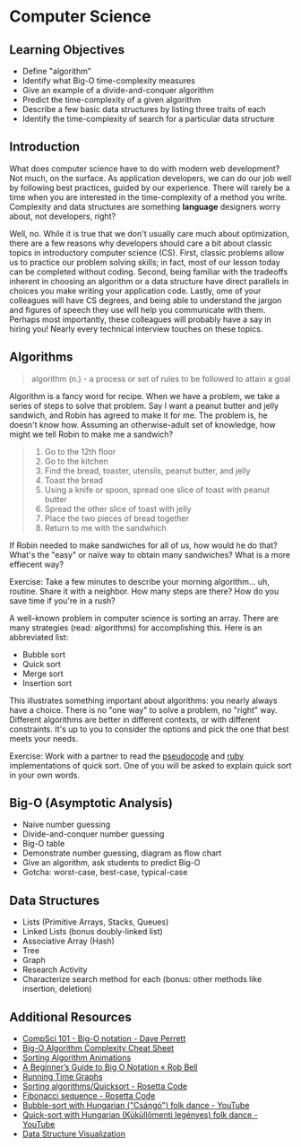 Computer Science
================

Learning Objectives
-------------------

- Define "algorithm"
- Identify what Big-O time-complexity measures
- Give an example of a divide-and-conquer algorithm
- Predict the time-complexity of a given algorithm
- Describe a few basic data structures by listing three traits of each
- Identify the time-complexity of search for a particular data structure

Introduction
------------

What does computer science have to do with modern web development? Not much, on the surface. As application developers, we can do our job well by following best practices, guided by our experience. There will rarely be a time when you are interested in the time-complexity of a method you write. Complexity and data structures are something **language** designers worry about, not developers, right?

Well, no. While it is true that we don't usually care much about optimization, there are a few reasons why developers should care a bit about classic topics in introductory computer science (CS). First, classic problems allow us to practice our problem solving skills; in fact, most of our lesson today can be completed without coding. Second, being familiar with the tradeoffs inherent in choosing an algorithm or a data structure have direct parallels in choices you make writing your application code. Lastly, ome of your colleagues will have CS degrees, and being able to understand the jargon and figures of speech they use will help you communicate with them. Perhaps most importantly, these colleagues will probably have a say in hiring you! Nearly every technical interview touches on these topics.

Algorithms
----------

> algorithm (n.) - a process or set of rules to be followed to attain a goal

Algorithm is a fancy word for recipe. When we have a problem, we take a series of steps to solve that problem. Say I want a peanut butter and jelly sandwich, and Robin has agreed to make it for me. The problem is, he doesn't know how. Assuming an otherwise-adult set of knowledge, how might we tell Robin to make me a sandwich?

> 1. Go to the 12th floor
> 2. Go to the kitchen
> 3. Find the bread, toaster, utensils, peanut butter, and jelly
> 4. Toast the bread
> 5. Using a knife or spoon, spread one slice of toast with peanut butter
> 6. Spread the other slice of toast with jelly
> 7. Place the two pieces of bread together
> 8. Return to me with the sandwhich

If Robin needed to make sandwiches for all of us, how would he do that? What's the "easy" or naïve way to obtain many sandwiches? What is a more effiecent way?

Exercise: Take a few minutes to describe your morning algorithm... uh, routine. Share it with a neighbor. How many steps are there? How do you save time if you're in a rush?

A well-known problem in computer science is sorting an array. There are many strategies (read: algorithms) for accomplishing this. Here is an abbreviated list:

- Bubble sort
- Quick sort
- Merge sort
- Insertion sort

This illustrates something important about algorithms: you nearly always have a choice. There is no "one way" to solve a problem, no "right" way. Different algorithms are better in different contexts, or with different constraints. It's up to you to consider the options and pick the one that best meets your needs.

Exercise: Work with a partner to read the [pseudocode](http://rosettacode.org/wiki/Sorting_algorithms/Quicksort) and [ruby](http://rosettacode.org/wiki/Sorting_algorithms/Quicksort#Ruby) implementations of quick sort. One of you will be asked to explain quick sort in your own words.

Big-O (Asymptotic Analysis)
---------------------------

- Naive number guessing
- Divide-and-conquer number guessing
- Big-O table
- Demonstrate number guessing, diagram as flow chart
- Give an algorithm, ask students to predict Big-O
- Gotcha: worst-case, best-case, typical-case

Data Structures
---------------

- Lists (Primitive Arrays, Stacks, Queues)
- Linked Lists (bonus doubly-linked list)
- Associative Array (Hash)
- Tree
- Graph
- Research Activity
- Characterize search method for each (bonus: other methods like insertion, deletion)

Additional Resources
--------------------

- [CompSci 101 - Big-O notation - Dave Perrett](http://www.daveperrett.com/articles/2010/12/07/comp-sci-101-big-o-notation/)
- [Big-O Algorithm Complexity Cheat Sheet](http://bigocheatsheet.com/)
- [Sorting Algorithm Animations](http://www.sorting-algorithms.com/)
- [A Beginner’s Guide to Big O Notation « Rob Bell](http://rob-bell.net/2009/06/a-beginners-guide-to-big-o-notation/)
- [Running Time Graphs](http://science.slc.edu/~jmarshall/courses/2002/spring/cs50/BigO/)
- [Sorting algorithms/Quicksort - Rosetta Code](http://rosettacode.org/wiki/Sorting_algorithms/Quicksort#Ruby)
- [Fibonacci sequence - Rosetta Code](http://rosettacode.org/wiki/Fibonacci_sequence#Recursive_51)
- [Bubble-sort with Hungarian ("Csángó") folk dance - YouTube](https://www.youtube.com/watch?v=lyZQPjUT5B4)
- [Quick-sort with Hungarian (Küküllőmenti legényes) folk dance - YouTube](https://www.youtube.com/watch?v=ywWBy6J5gz8)
- [Data Structure Visualization](http://www.cs.usfca.edu/~galles/visualization/Algorithms.html)
